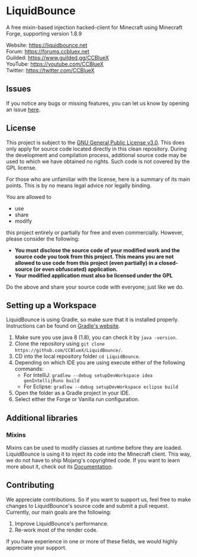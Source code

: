 # LiquidBounce

A free mixin-based injection hacked-client for Minecraft using Minecraft Forge, supporting version 1.8.9

Website: https://liquidbounce.net \
Forum: https://forums.ccbluex.net \
Guilded: https://www.guilded.gg/CCBlueX \
YouTube: https://youtube.com/CCBlueX \
Twitter: https://twitter.com/CCBlueX

## Issues

If you notice any bugs or missing features, you can let us know by opening an
issue [here](https://github.com/CCBlueX/LiquidBounce/issues).

## License

This project is subject to the [GNU General Public License v3.0](LICENSE). This does only apply for source code located
directly in this clean repository. During the development and compilation process, additional source code may be used to
which we have obtained no rights. Such code is not covered by the GPL license.

For those who are unfamiliar with the license, here is a summary of its main points. This is by no means legal advice
nor legally binding.

You are allowed to

- use
- share
- modify

this project entirely or partially for free and even commercially. However, please consider the following:

- **You must disclose the source code of your modified work and the source code you took from this project. This means
  you are not allowed to use code from this project (even partially) in a closed-source (or even obfuscated)
  application.**
- **Your modified application must also be licensed under the GPL**

Do the above and share your source code with everyone; just like we do.

## Setting up a Workspace

LiquidBounce is using Gradle, so make sure that it is installed properly. Instructions can be found
on [Gradle's website](https://gradle.org/install/).

1. Make sure you use java 8 (1.8), you can check it by `java -version`.
2. Clone the repository using `git clone https://github.com/CCBlueX/LiquidBounce/`.
3. CD into the local repository folder `cd LiquidBounce`.
4. Depending on which IDE you are using execute either of the following commands:
    - For IntelliJ: `gradlew --debug setupDevWorkspace idea genIntellijRuns build`
    - For Eclipse: `gradlew --debug setupDevWorkspace eclipse build`
5. Open the folder as a Gradle project in your IDE.
8. Select either the Forge or Vanilla run configuration.

## Additional libraries

### Mixins

Mixins can be used to modify classes at runtime before they are loaded. LiquidBounce is using it to inject its code into
the Minecraft client. This way, we do not have to ship Mojang's copyrighted code. If you want to learn more about it,
check out its [Documentation](https://docs.spongepowered.org/5.1.0/en/plugin/internals/mixins.html).

## Contributing

We appreciate contributions. So if you want to support us, feel free to make changes to LiquidBounce's source code and
submit a pull request. Currently, our main goals are the following:

1. Improve LiquidBounce's performance.
2. Re-work most of the render code.

If you have experience in one or more of these fields, we would highly appreciate your support.
